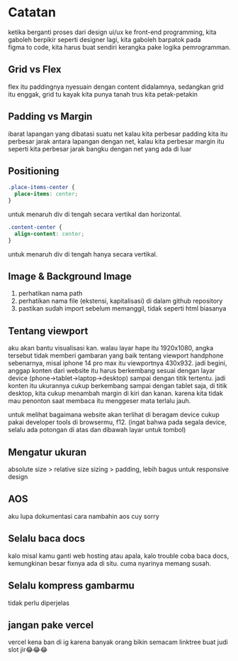 # Catatan

ketika berganti proses dari design ui/ux ke front-end programming, kita gaboleh berpikir seperti designer lagi, kita gaboleh barpatok pada\
figma to code, kita harus buat sendiri kerangka pake logika pemrogramman.

## Grid vs Flex

flex itu paddingnya nyesuain dengan content didalamnya, sedangkan grid itu enggak, grid tu kayak kita punya tanah trus kita petak-petakin

## Padding vs Margin

ibarat lapangan yang dibatasi suatu net kalau kita perbesar padding kita itu perbesar jarak antara lapangan dengan net, kalau kita perbesar margin itu seperti kita perbesar jarak bangku dengan net yang ada di luar

## Positioning

```css
.place-items-center {
  place-items: center;
}
```

untuk menaruh div di tengah secara vertikal dan horizontal.

```css
.content-center {
  align-content: center;
}
```

untuk menaruh div di tengah hanya secara vertikal.

## Image & Background Image

1. perhatikan nama path
2. perhatikan nama file (ekstensi, kapitalisasi) di dalam github repository
3. pastikan sudah import sebelum memanggil, tidak seperti html biasanya

## Tentang viewport

aku akan bantu visualisasi kan. walau layar hape itu 1920x1080, angka tersebut tidak memberi gambaran yang baik tentang viewport handphone sebenarnya, misal iphone 14 pro max itu viewportnya 430x932. jadi begini, anggap konten dari website itu harus berkembang sesuai dengan layar device (phone->tablet->laptop->desktop) sampai dengan titik tertentu. jadi konten itu ukurannya cukup berkembang sampai dengan tablet saja, di titik desktop, kita cukup menambah margin di kiri dan kanan. karena kita tidak mau penonton saat membaca itu menggeser mata terlalu jauh.

untuk melihat bagaimana website akan terlihat di beragam device cukup pakai developer tools di browsermu, f12. (ingat bahwa pada segala device, selalu ada potongan di atas dan dibawah layar untuk tombol)

## Mengatur ukuran

absolute size > relative size
sizing > padding, lebih bagus untuk responsive design

## AOS

aku lupa dokumentasi cara nambahin aos cuy sorry

## Selalu baca docs

kalo misal kamu ganti web hosting atau apala, kalo trouble coba baca docs, kemungkinan besar fixnya ada di situ. cuma nyarinya memang susah.

## Selalu kompress gambarmu

tidak perlu diperjelas

## jangan pake vercel

vercel kena ban di ig karena banyak orang bikin semacam linktree buat judi slot jir😂😂😂
